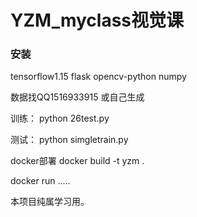 # YZM_myclass视觉课

### 安装
tensorflow1.15
flask
opencv-python
numpy

数据找QQ1516933915 或自己生成

训练：
python 26test.py

测试：
python simgletrain.py

docker部署
docker build -t yzm .
 
 docker run .....
 
 本项目纯属学习用。
